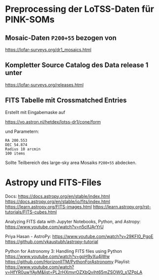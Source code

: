 # Preprocessing der LoTSS-Daten für PINK-SOMs


## Mosaic-Daten `P200+55` bezogen von

https://lofar-surveys.org/dr1_mosaics.html

## Kompletter Source Catalog des Data release 1 unter

https://lofar-surveys.org/releases.html


## FITS Tabelle mit Crossmatched Entries

Erstellt mit Eingabemaske auf

https://vo.astron.nl/hetdex/lotss-dr1/cone/form

und Parametern:


```
RA 200.553 
DEC 54.874
Radius 10 arcmin
100 items
```

Sollte Teilbereich des large-sky area Mosaiks `P200+55` abdecken.


# Astropy und FITS-Files

Docs:
https://docs.astropy.org/en/stable/index.html
https://docs.astropy.org/en/stable/io/fits/index.html
https://learn.astropy.org/FITS-images.html
https://learn.astropy.org/rst-tutorials/FITS-cubes.html


Analyzing FITS data with Jupyter Notebooks, Python, and Astropy:
https://www.youtube.com/watch?v=n5clfJArYrU


Priya Hasan - AstroPy:
https://www.youtube.com/watch?v=29KFI0_PgoE
https://github.com/vkaustubh/astropy-tutorial


Python for Astronomy 3: Handling FITS files using Python
https://www.youtube.com/watch?v=goH9yXu4jWw
https://github.com/HorizonIITM/PythonForAstronomy
Playlist: https://www.youtube.com/watch?v=HfYR0uwYAyM&list=PL2rHXmvrOZXbQviht65mZSOW0_s1ZPpLA